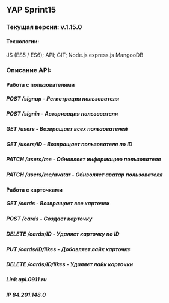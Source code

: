 ## YAP Sprint15
### Текущая версия: v.1.15.0
#### Технологии:
JS (ES5 / ES6);
API;
GIT;
Node.js
express.js
MangooDB
### Описание API:
#### Работа с пользователями
##### POST /signup - Регистрация пользователя
##### POST /signin - Авторизация пользователя
##### GET /users - Возвращает всех пользователей
##### GET /users/ID - Возвращает пользователя по ID
##### PATCH /users/me - Обновляет информацию пользователя
##### PATCH /users/me/avatar - Обнволяет аватар пользователя

#### Работа с карточками
##### GET /cards - Возвращает все карточки
##### POST /cards - Создает карточку
##### DELETE /cards/ID - Удаляет карточку по ID
##### PUT /cards/ID/likes - Добавляет лайк карточке
##### DELETE /cards/ID/likes - Удаляет лайк карточки

##### Link api.0911.ru
##### IP 84.201.148.0


